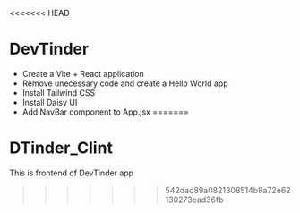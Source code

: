 <<<<<<< HEAD
# DevTinder

- Create a Vite + React application
- Remove unecessary code and create a Hello World app
- Install Tailwind CSS
- Install Daisy UI
- Add NavBar component to App.jsx
=======
# DTinder_Clint
This is frontend of DevTinder app
>>>>>>> 542dad89a0821308514b8a72e62130273ead36fb
